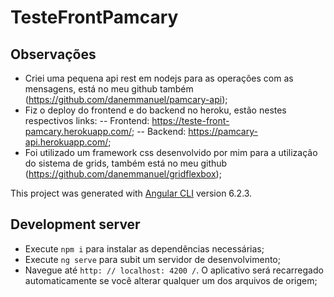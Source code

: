 # TesteFrontPamcary

## Observações

- Criei uma pequena api rest em nodejs para as operações com as mensagens, está no meu github também (https://github.com/danemmanuel/pamcary-api);
- Fiz o deploy do frontend e do backend no heroku, estão nestes respectivos links:
  -- Frontend: https://teste-front-pamcary.herokuapp.com/;
  -- Backend: https://pamcary-api.herokuapp.com/;
- Foi utilizado um framework css desenvolvido por mim para a utilização do sistema de grids, também está no meu github (https://github.com/danemmanuel/gridflexbox);

This project was generated with [Angular CLI](https://github.com/angular/angular-cli) version 6.2.3.

## Development server

- Execute `npm i` para instalar as dependências necessárias;
- Execute `ng serve` para subit um servidor de desenvolvimento;
- Navegue até `http: // localhost: 4200 /`. O aplicativo será recarregado automaticamente se você alterar qualquer um dos arquivos de origem;
